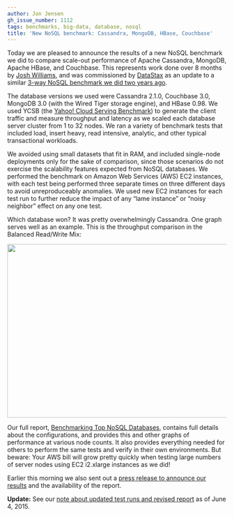 ```yaml
---
author: Jon Jensen
gh_issue_number: 1112
tags: benchmarks, big-data, database, nosql
title: 'New NoSQL benchmark: Cassandra, MongoDB, HBase, Couchbase'
---
```


Today we are pleased to announce the results of a new NoSQL benchmark we did to compare scale-out performance of Apache Cassandra, MongoDB, Apache HBase, and Couchbase. This represents work done over 8 months by [Josh Williams](/team/josh_williams), and was commissioned by [DataStax](http://www.datastax.com/) as an update to a similar [3-way NoSQL benchmark we did two years ago](http://blog.endpoint.com/2013/03/nosql-benchmark-of-cassandra-hbase.html).

The database versions we used were Cassandra 2.1.0, Couchbase 3.0, MongoDB 3.0 (with the Wired Tiger storage engine), and HBase 0.98. We used YCSB (the [Yahoo! Cloud Serving Benchmark](https://github.com/brianfrankcooper/YCSB)) to generate the client traffic and measure throughput and latency as we scaled each database server cluster from 1 to 32 nodes. We ran a variety of benchmark tests that included load, insert heavy, read intensive, analytic, and other typical transactional workloads.

We avoided using small datasets that fit in RAM, and included single-node deployments only for the sake of comparison, since those scenarios do not exercise the scalability features expected from NoSQL databases. We performed the benchmark on Amazon Web Services (AWS) EC2 instances, with each test being performed three separate times on three different days to avoid unreproduceably anomalies. We used new EC2 instances for each test run to further reduce the impact of any “lame instance” or “noisy neighbor” effect on any one test.

Which database won? It was pretty overwhelmingly Cassandra. One graph serves well as an example. This is the throughput comparison in the Balanced Read/Write Mix:

<img height="398" src="/blog/2015/04/13/new-nosql-benchmark-cassandra-mongodb/image-0.png" width="732"/>

Our full report, [Benchmarking Top NoSQL Databases](http://www.datastax.com/wp-content/themes/datastax-2014-08/files/NoSQL_Benchmarks_EndPoint.pdf), contains full details about the configurations, and provides this and other graphs of performance at various node counts. It also provides everything needed for others to perform the same tests and verify in their own environments. But beware: Your AWS bill will grow pretty quickly when testing large numbers of server nodes using EC2 i2.xlarge instances as we did!

Earlier this morning we also sent out a [press release to announce our results](http://www.prnewswire.com/news-releases/apache-cassandra-leads-all-others-in-latest-nosql-benchmark-300064570.html) and the availability of the report.

**Update:** See our [note about updated test runs and revised report](http://blog.endpoint.com/2015/06/updated-nosql-benchmark-cassandra.html) as of June 4, 2015.
